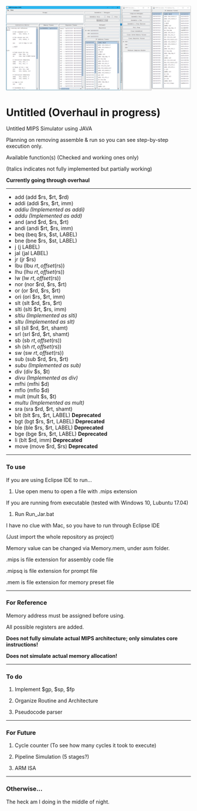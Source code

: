 ![image](https://raw.githubusercontent.com/CSPon/Undecided/master/imgs/Sample_000.png)

# Untitled (Overhaul in progress)

Untitled MIPS Simulator using JAVA

Planning on removing assemble & run so you can see step-by-step execution only.

Available function(s) (Checked and working ones only)

(Italics indicates not fully implemented but partially working)

__Currently going through overhaul__

---

* add (add $rs, $rt, $rd)
* addi (addi $rs, $rt, imm)
* _addiu (Implemented as addi)_
* _addu (Implemented as add)_
* and (and $rd, $rs, $rt)
* andi (andi $rt, $rs, imm)
* beq (beq $rs, $st, LABEL)
* bne (bne $rs, $st, LABEL)
* j (j LABEL)
* jal (jal LABEL)
* jr (jr $rs)
* lbu (lbu $rt, offset($rs))
* lhu (lhu $rt, offset($rs))
* lw (lw $rt, offset($rs))
* nor (nor $rd, $rs, $rt)
* or (or $rd, $rs, $rt)
* ori (ori $rs, $rt, imm)
* slt (slt $rd, $rs, $rt)
* slti (slti $rt, $rs, imm)
* _sltiu (Implemented as slti)_
* _sltu (Implemented as slt)_
* sll (sll $rd, $rt, shamt)
* srl (srl $rd, $rt, shamt)
* sb (sb $rt, offset($rs))
* sh (sh $rt, offset($rs))
* sw (sw $rt, offset($rs))
* sub (sub $rd, $rs, $rt)
* _subu (Implemented as sub)_
* div (div $s, $t)
* _divu (Implemented as div)_
* mfhi (mfhi $d)
* mflo (mflo $d)
* mult (mult $s, $t)
* _multu (Implemented as mult)_
* sra (sra $rd, $rt, shamt)
* blt (blt $rs, $rt, LABEL) __Deprecated__
* bgt (bgt $rs, $rt, LABEL) __Deprecated__
* ble (ble $rs, $rt, LABEL) __Deprecated__
* bge (bge $rs, $rt, LABEL) __Deprecated__
* li (blt $rd, imm) __Deprecated__
* move (move $rd, $rs) __Deprecated__
---

### To use

If you are using Eclipse IDE to run...

1. Use open menu to open a file with .mips extension

If you are running from executable (tested with Windows 10, Lubuntu 17.04)

1. Run Run_Jar.bat

I have no clue with Mac, so you have to run through Eclipse IDE

(Just import the whole repository as project)

Memory value can be changed via Memory.mem, under asm folder.

.mips is file extension for assembly code file

.mipsq is file extension for prompt file

.mem is file extension for memory preset file

---

### For Reference

Memory address must be assigned before using.

All possible registers are added.

__Does not fully simulate actual MIPS architecture; only simulates core instructions!__

__Does not simulate actual memory allocation!__

---

### To do

1. Implement $gp, $sp, $fp

2. Organize Routine and Architecture

3. Pseudocode parser

---

### For Future

1. Cycle counter (To see how many cycles it took to execute)

2. Pipeline Simulation (5 stages?)

3. ARM ISA

---

### Otherwise...

The heck am I doing in the middle of night.
